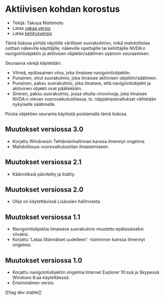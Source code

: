 # Aktiivisen kohdan korostus #

* Tekijä: Takuya Nishimoto
* Lataa [vakaa versio][2]
* Lataa [kehitysversio][1]

Tämä lisäosa piirtää näytölle värillisen suorakulmion, mikä mahdollistaa
osittain näkeville käyttäjille, näkeville opettajille tai kehittäjille
NVDA:n navigointiobjektin ja aktiivisen objektin/säätimen sijainnin
seuraamisen.

Seuraavia värejä käytetään:

* Vihreä, epätasainen viiva, joka ilmaisee navigointiobjektin.
* Punainen, ohut suorakulmio, joka ilmaisee aktiivisen objektin/säätimen.
* Punainen, paksu suorakulmio, joka ilmaisee, että navigointiobjekti ja
  aktiivinen objekti ovat päällekkäin.
* Sininen, paksu suorakulmio, jossa ohuita vinoviivoja, joka ilmaisee NVDA:n
  olevan vuorovaikutustilassa, ts. näppäinpainallukset välitetään nykyiselle
  säätimelle.

Poista objektien seuranta käytöstä poistamalla tämä lisäosa.

## Muutokset versiossa 3.0 ##

* Korjattu Windowsin Tehtävienhallinnan kanssa ilmennyt ongelma.
* Mahdollisuus vuorovaikutustilan ilmaisemiseen.

## Muutokset versiossa 2.1 ##

* Käännöksiä päivitetty ja lisätty.

## Muutokset versiossa 2.0 ##

* Ohje on käytettävissä Lisäosien hallinnasta.

## Muutokset versiossa 1.1 ##

* Navigointiobjektia ilmaiseva suorakulmio muutettu epätasaiseksi viivaksi.
* Korjattu 'Lataa liitännäiset uudelleen' -toiminnon kanssa ilmennyt
  ongelma.

## Muutokset versiossa 1.0 ##

* Korjattu navigointiobjektin ongelma Internet Explorer 10:ssä ja Skypessä
  Windows 8:aa käytettäessä.
* Ensimmäinen versio.


[[!tag dev stable]]

[1]: http://addons.nvda-project.org/files/get.php?file=fh-dev

[2]: http://addons.nvda-project.org/files/get.php?file=fh
